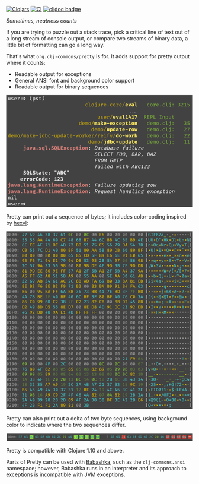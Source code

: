 [![Clojars](https://img.shields.io/clojars/v/org.clj-commons/pretty.svg)](http://clojars.org/org.clj-commons/pretty)
[![CI](https://github.com/clj-commons/pretty/actions/workflows/clojure.yml/badge.svg)](https://github.com/clj-commons/pretty/actions/workflows/clojure.yml)
[![cljdoc badge](https://cljdoc.org/badge/org.clj-commons/pretty)](https://cljdoc.org/d/org.clj-commons/pretty/2.0)

*Sometimes, neatness counts*

If you are trying to puzzle out a stack trace, 
pick a critical line of text out of a long stream of console output,
or compare two streams of binary data, a little bit of formatting can go a long way.

That's what `org.clj-commons/pretty` is for.  It adds support for pretty output where it counts:

* Readable output for exceptions
* General ANSI font and background color support
* Readable output for binary sequences

![Example](docs/images/formatted-exception.png)

Pretty can print out a sequence of bytes; it includes color-coding inspired by
[hexyl](https://github.com/sharkdp/hexyl):

![Binary Output](docs/images/binary-output.png)

Pretty can also print out a delta of two byte sequences, using background color
to indicate where the two sequences differ.

![Binary Delta](docs/images/binary-delta.png)

Pretty is compatible with Clojure 1.10 and above.

Parts of Pretty can be used with [Babashka](https://book.babashka.org/#introduction), such as the `clj-commons.ansi`
namespace; however, Babashka runs in an interpreter and its approach to exceptions is
incompatible with JVM exceptions.
